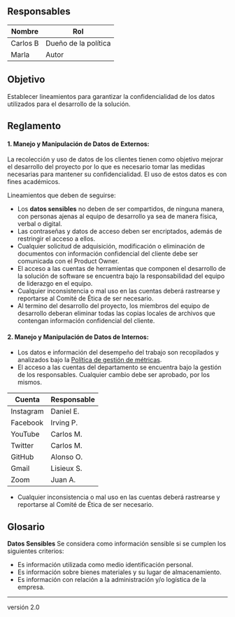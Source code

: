 ## Responsables
| Nombre    | Rol               | 
| --------- | ----------------- | 
| Carlos B  | Dueño de la política            | 
| Marla     | Autor       |

## Objetivo
Establecer lineamientos para garantizar la confidencialidad de los datos utilizados para el desarrollo de la solución.

## Reglamento

#### 1. Manejo y Manipulación de Datos de Externos:
La recolección y uso de datos de los clientes tienen como objetivo mejorar el desarrollo del proyecto por lo que es necesario tomar las medidas necesarias para mantener su confidencialidad. El uso de estos datos es con fines académicos.

Lineamientos que deben de seguirse:
- Los <b href="#glosario1">datos sensibles</b> no deben de ser compartidos, de ninguna manera, con personas ajenas al equipo de desarrollo ya sea de manera física, verbal o digital.
- Las contraseñas y datos de acceso deben ser encriptados, además de restringir el acceso a ellos.
- Cualquier solicitud de adquisición, modificación o eliminación de documentos con información confidencial del cliente debe ser comunicada con el Product Owner.
- El acceso a las cuentas de herramientas que componen el desarrollo de la solución de software se encuentra bajo la responsabilidad del equipo de liderazgo en el equipo.
- Cualquier inconsistencia o mal uso en las cuentas deberá rastrearse y reportarse al Comité de Ética de ser necesario.
- Al termino del desarrollo del proyecto, los miembros del equipo de desarrollo deberan eliminar todas las copias locales de archivos que contengan información confidencial del cliente.



#### 2. Manejo y Manipulación de Datos de Internos:
- Los datos e información del desempeño del trabajo son recopilados y analizados bajo la <a href="https://github.com/novaDepto/Nova/wiki/Pol%C3%ADtica-de-gestión-de-métricas">Política de gestión de métricas</a>.
- El acceso a las cuentas del departamento se encuentra bajo la gestión de los responsables. Cualquier cambio debe ser aprobado, por los mismos.

| Cuenta         |  Responsable |
| --------       | ------------ | 
| Instagram      | Daniel E.    | 
| Facebook       | Irving P.    | 
| YouTube        | Carlos M.    | 
| Twitter        | Carlos M.    | 
| GitHub         | Alonso O.    |
| Gmail          | Lisieux S.   |
| Zoom           | Juan A.      |

- Cualquier inconsistencia o mal uso en las cuentas deberá rastrearse y reportarse al Comité de Ética de ser necesario.


## Glosario
<b id="#glosario1">Datos Sensibles</b>
Se considera como información sensible si se cumplen los siguientes criterios:

- Es información utilizada como medio identificación personal.
- Es información sobre bienes materiales y su lugar de almacenamiento.
- Es información con relación a la administración y/o logística de la empresa.

***
versión 2.0
